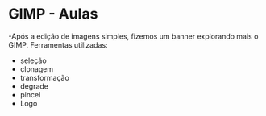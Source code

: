 # GIMP - Aulas

-Após a edição de imagens simples, fizemos um banner explorando mais o GIMP.
Ferramentas utilizadas:

- seleção
- clonagem
- transformação
- degrade
- pincel
- Logo

 
